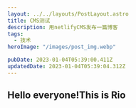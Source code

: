 ```yaml
---
layout: ../../layouts/PostLayout.astro
title: CMS测试
description: 用netlifyCMS发布一篇博客
tags:
  - 技术
heroImage: "/images/post_img.webp"

pubDate: 2023-01-04T05:39:00.411Z
updatedDate: 2023-01-04T05:39:04.312Z
---
```

##  Hello everyone!This is Rio